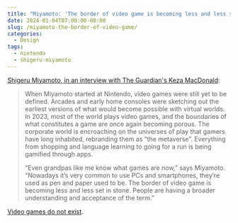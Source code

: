 ```yaml
---
title: "Miyamoto: 'The border of video game is becoming less and less set in stone'"
date: 2024-01-04T07:00:00-08:00
slug: /miyamoto-the-border-of-video-game/
categories:
  - Design
tags:
  - nintendo
  - shigeru-miyamoto
---
```


[Shigeru Miyamoto, in an interview with The Guardian's Keza MacDonald](https://www.theguardian.com/culture/2023/dec/30/nintendo-shigeru-miyamoto-interview-mario-zelda-switch-pikmin-splatoon):

> When Miyamoto started at Nintendo, video games were still yet to be defined. Arcades and early home consoles were sketching out the earliest versions of what would become possible with virtual worlds. In 2023, most of the world plays video games, and the boundaries of what constitutes a game are once again becoming porous. The corporate world is encroaching on the universes of play that gamers have long inhabited, rebranding them as “the metaverse”. Everything from shopping and language learning to going for a run is being gamified through apps.
> 
> “Even grandpas like me know what games are now,” says Miyamoto. “Nowadays it’s very common to use PCs and smartphones, they’re used as pen and paper used to be. The border of video game is becoming less and less set in stone. People are having a broader understanding and acceptance of the term.”

[Video games do not exist](/2019/10/01/video-games-do-not-exist/).
